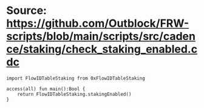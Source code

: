 # Source: https://github.com/Outblock/FRW-scripts/blob/main/scripts/src/cadence/staking/check_staking_enabled.cdc

```
import FlowIDTableStaking from 0xFlowIDTableStaking

access(all) fun main():Bool {
    return FlowIDTableStaking.stakingEnabled()
}
```